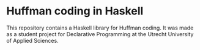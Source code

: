 # Huffman coding in Haskell

This repository contains a Haskell library for Huffman coding. It was made as a student project for Declarative Programming at the Utrecht University of Applied Sciences.
